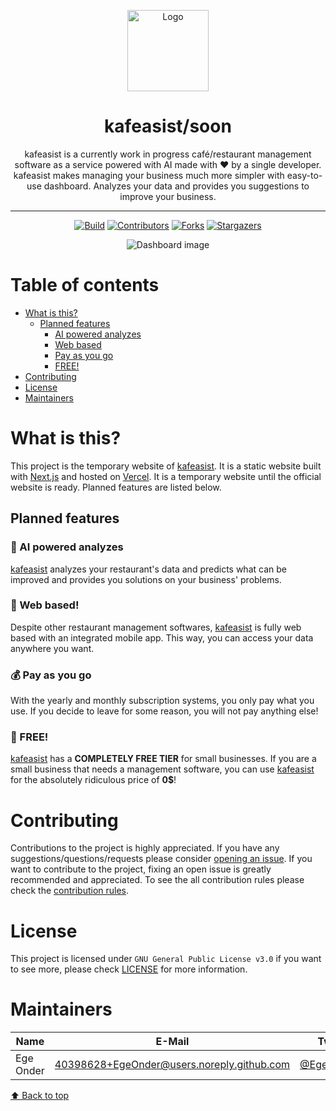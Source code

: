 <p align="center">
  <img src="https://user-images.githubusercontent.com/40398628/219168270-f14d82ed-1466-4cf2-9d2f-e02bdf00bce4.png" width="130" alt="Logo" />
</p>

<h1 align="center">
  kafeasist/soon
</h1>

<p align="center">
	kafeasist is a currently work in progress café/restaurant management software as a service powered with AI made with ❤️ by a single developer. kafeasist makes managing your business much more simpler with easy-to-use dashboard. Analyzes your data and provides you suggestions to improve your business.
</p>

<hr />

<div align="center">

[![Build][build-shield]][build-url]
[![Contributors][contributors-shield]][contributors-url]
[![Forks][forks-shield]][forks-url]
[![Stargazers][stars-shield]][stars-url]

</div>

<p align="center">
  <img src="https://github.com/kafeasist/soon/assets/40398628/3fc14efb-b2ff-4c56-9363-710665511381" alt="Dashboard image" />
</p>

# Table of contents

-   [What is this?](#what-is-this)
    -   [Planned features](#planned-features)
        -   [AI powered analyzes](#🤖-ai-powered-analyzes)
        -   [Web based](#🚀-web-based)
        -   [Pay as you go](#💰-pay-as-you-go)
        -   [FREE!](#🎉-free)
-   [Contributing](#contributing)
-   [License](#license)
-   [Maintainers](#maintainers)

# What is this?

This project is the temporary website of [kafeasist](https://kafeasist.com). It is a static website built with [Next.js](https://nextjs.org/) and hosted on [Vercel](https://vercel.com/). It is a temporary website until the official website is ready. Planned features are listed below.

## Planned features

### 🤖 AI powered analyzes

[kafeasist](https://kafeasist.com) analyzes your restaurant's data and predicts what can be improved and provides you solutions on your business' problems.

### 🚀 Web based!

Despite other restaurant management softwares, [kafeasist](https://kafeasist.com) is fully web based with an integrated mobile app. This way, you can access your data anywhere you want.

### 💰 Pay as you go

With the yearly and monthly subscription systems, you only pay what you use. If you decide to leave for some reason, you will not pay anything else!

### 🎉 FREE!

[kafeasist](https://kafeasist.com) has a **COMPLETELY FREE TIER** for small businesses. If you are a small business that needs a management software, you can use [kafeasist](https://kafeasist.com) for the absolutely ridiculous price of **0$**!

# Contributing

Contributions to the project is highly appreciated. If you have any suggestions/questions/requests please consider [opening an issue](https://github.com/kafeasist/soon/issues/new). If you want to contribute to the project, fixing an open issue is greatly recommended and appreciated. To see the all contribution rules please check the [contribution rules](CONTRIBUTING.md).

# License

This project is licensed under `GNU General Public License v3.0` if you want to see more, please check [LICENSE](LICENSE) for more information.

# Maintainers

| Name      | E-Mail                                     | Twitter                                       |
| --------- | ------------------------------------------ | --------------------------------------------- |
| Ege Onder | 40398628+EgeOnder@users.noreply.github.com | [@EgeOnder23](https://twitter.com/EgeOnder23) |

[⬆ Back to top](#table-of-contents)

[build-shield]: https://img.shields.io/github/actions/workflow/status/kafeasist/soon/main.yml?style=for-the-badge
[build-url]: https://github.com/kafeasist/soon/actions
[contributors-shield]: https://img.shields.io/github/contributors/kafeasist/soon.svg?style=for-the-badge
[contributors-url]: https://github.com/kafeasist/soon/graphs/contributors
[forks-shield]: https://img.shields.io/github/forks/kafeasist/soon.svg?style=for-the-badge
[forks-url]: https://github.com/kafeasist/soon/network/members
[stars-shield]: https://img.shields.io/github/stars/kafeasist/soon.svg?style=for-the-badge
[stars-url]: https://github.com/kafeasist/soon/stargazers
